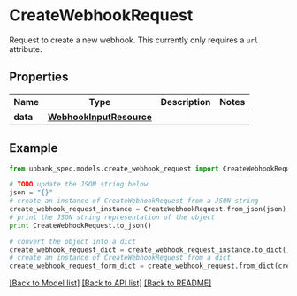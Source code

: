 # CreateWebhookRequest

Request to create a new webhook. This currently only requires a `url` attribute. 

## Properties

Name | Type | Description | Notes
------------ | ------------- | ------------- | -------------
**data** | [**WebhookInputResource**](WebhookInputResource.md) |  | 

## Example

```python
from upbank_spec.models.create_webhook_request import CreateWebhookRequest

# TODO update the JSON string below
json = "{}"
# create an instance of CreateWebhookRequest from a JSON string
create_webhook_request_instance = CreateWebhookRequest.from_json(json)
# print the JSON string representation of the object
print CreateWebhookRequest.to_json()

# convert the object into a dict
create_webhook_request_dict = create_webhook_request_instance.to_dict()
# create an instance of CreateWebhookRequest from a dict
create_webhook_request_form_dict = create_webhook_request.from_dict(create_webhook_request_dict)
```
[[Back to Model list]](../README.md#documentation-for-models) [[Back to API list]](../README.md#documentation-for-api-endpoints) [[Back to README]](../README.md)


